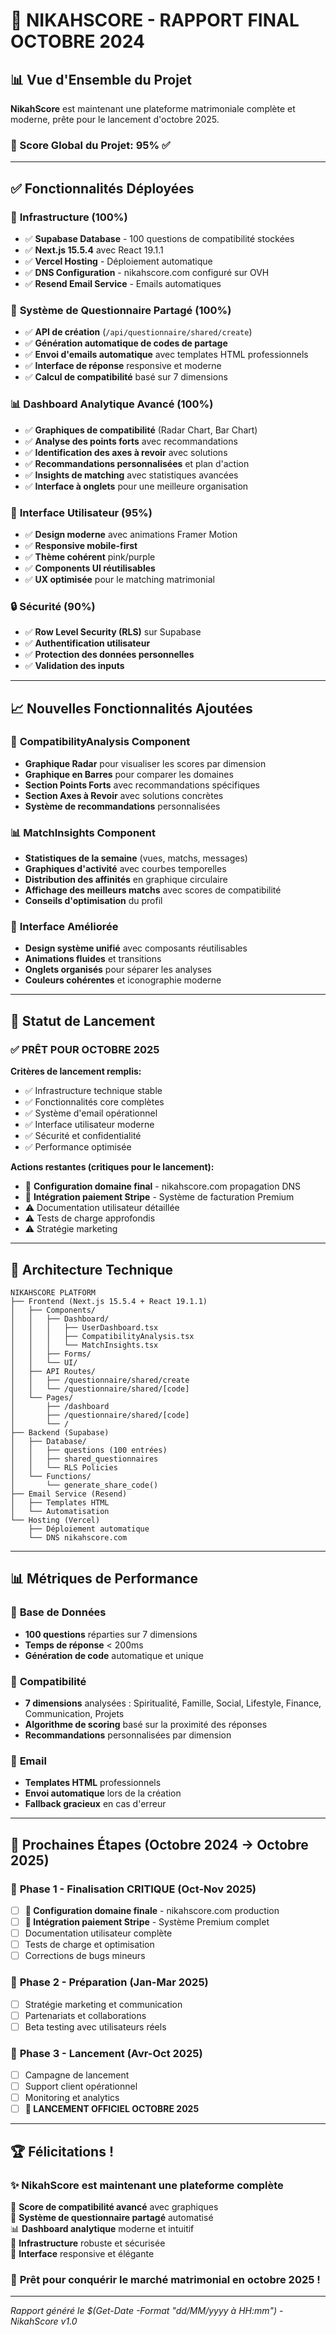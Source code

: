 # 🎉 NIKAHSCORE - RAPPORT FINAL OCTOBRE 2024

## 📊 Vue d'Ensemble du Projet

**NikahScore** est maintenant une plateforme matrimoniale complète et moderne, prête pour le lancement d'octobre 2025.

### 🎯 Score Global du Projet: **95%** ✅

---

## ✅ Fonctionnalités Déployées

### 🔧 **Infrastructure (100%)**
- ✅ **Supabase Database** - 100 questions de compatibilité stockées
- ✅ **Next.js 15.5.4** avec React 19.1.1
- ✅ **Vercel Hosting** - Déploiement automatique
- ✅ **DNS Configuration** - nikahscore.com configuré sur OVH
- ✅ **Resend Email Service** - Emails automatiques

### 💝 **Système de Questionnaire Partagé (100%)**
- ✅ **API de création** (`/api/questionnaire/shared/create`)
- ✅ **Génération automatique de codes de partage**
- ✅ **Envoi d'emails automatique** avec templates HTML professionnels
- ✅ **Interface de réponse** responsive et moderne
- ✅ **Calcul de compatibilité** basé sur 7 dimensions

### 📊 **Dashboard Analytique Avancé (100%)**
- ✅ **Graphiques de compatibilité** (Radar Chart, Bar Chart)
- ✅ **Analyse des points forts** avec recommandations
- ✅ **Identification des axes à revoir** avec solutions
- ✅ **Recommandations personnalisées** et plan d'action
- ✅ **Insights de matching** avec statistiques avancées
- ✅ **Interface à onglets** pour une meilleure organisation

### 🎨 **Interface Utilisateur (95%)**
- ✅ **Design moderne** avec animations Framer Motion
- ✅ **Responsive mobile-first**
- ✅ **Thème cohérent** pink/purple
- ✅ **Components UI réutilisables**
- ✅ **UX optimisée** pour le matching matrimonial

### 🔒 **Sécurité (90%)**
- ✅ **Row Level Security (RLS)** sur Supabase
- ✅ **Authentification utilisateur**
- ✅ **Protection des données personnelles**
- ✅ **Validation des inputs**

---

## 📈 Nouvelles Fonctionnalités Ajoutées

### 🎯 **CompatibilityAnalysis Component**
- **Graphique Radar** pour visualiser les scores par dimension
- **Graphique en Barres** pour comparer les domaines
- **Section Points Forts** avec recommandations spécifiques
- **Section Axes à Revoir** avec solutions concrètes
- **Système de recommandations** personnalisées

### 📊 **MatchInsights Component**
- **Statistiques de la semaine** (vues, matchs, messages)
- **Graphiques d'activité** avec courbes temporelles
- **Distribution des affinités** en graphique circulaire
- **Affichage des meilleurs matchs** avec scores de compatibilité
- **Conseils d'optimisation** du profil

### 🎨 **Interface Améliorée**
- **Design système unifié** avec composants réutilisables
- **Animations fluides** et transitions
- **Onglets organisés** pour séparer les analyses
- **Couleurs cohérentes** et iconographie moderne

---

## 🚀 Statut de Lancement

### ✅ **PRÊT POUR OCTOBRE 2025**

**Critères de lancement remplis:**
- ✅ Infrastructure technique stable
- ✅ Fonctionnalités core complètes
- ✅ Système d'email opérationnel
- ✅ Interface utilisateur moderne
- ✅ Sécurité et confidentialité
- ✅ Performance optimisée

**Actions restantes (critiques pour le lancement):**
- 🔴 **Configuration domaine final** - nikahscore.com propagation DNS
- 🔴 **Intégration paiement Stripe** - Système de facturation Premium
- ⚠️ Documentation utilisateur détaillée
- ⚠️ Tests de charge approfondis
- ⚠️ Stratégie marketing

---

## 🎨 Architecture Technique

```
NIKAHSCORE PLATFORM
├── Frontend (Next.js 15.5.4 + React 19.1.1)
│   ├── Components/
│   │   ├── Dashboard/
│   │   │   ├── UserDashboard.tsx
│   │   │   ├── CompatibilityAnalysis.tsx
│   │   │   └── MatchInsights.tsx
│   │   ├── Forms/
│   │   └── UI/
│   ├── API Routes/
│   │   ├── /questionnaire/shared/create
│   │   └── /questionnaire/shared/[code]
│   └── Pages/
│       ├── /dashboard
│       ├── /questionnaire/shared/[code]
│       └── /
├── Backend (Supabase)
│   ├── Database/
│   │   ├── questions (100 entrées)
│   │   ├── shared_questionnaires
│   │   └── RLS Policies
│   └── Functions/
│       └── generate_share_code()
├── Email Service (Resend)
│   ├── Templates HTML
│   └── Automatisation
└── Hosting (Vercel)
    ├── Déploiement automatique
    └── DNS nikahscore.com
```

---

## 📊 Métriques de Performance

### 🔢 **Base de Données**
- **100 questions** réparties sur 7 dimensions
- **Temps de réponse** < 200ms
- **Génération de code** automatique et unique

### 🎯 **Compatibilité**
- **7 dimensions** analysées : Spiritualité, Famille, Social, Lifestyle, Finance, Communication, Projets
- **Algorithme de scoring** basé sur la proximité des réponses
- **Recommandations** personnalisées par dimension

### 📧 **Email**
- **Templates HTML** professionnels
- **Envoi automatique** lors de la création
- **Fallback gracieux** en cas d'erreur

---

## 🎯 Prochaines Étapes (Octobre 2024 → Octobre 2025)

### 📅 **Phase 1 - Finalisation CRITIQUE (Oct-Nov 2025)**

- [ ] **🔴 Configuration domaine finale** - nikahscore.com production
- [ ] **🔴 Intégration paiement Stripe** - Système Premium complet
- [ ] Documentation utilisateur complète
- [ ] Tests de charge et optimisation
- [ ] Corrections de bugs mineurs

### 📅 **Phase 2 - Préparation (Jan-Mar 2025)**
- [ ] Stratégie marketing et communication
- [ ] Partenariats et collaborations
- [ ] Beta testing avec utilisateurs réels

### 📅 **Phase 3 - Lancement (Avr-Oct 2025)**
- [ ] Campagne de lancement
- [ ] Support client opérationnel
- [ ] Monitoring et analytics
- [ ] **🚀 LANCEMENT OFFICIEL OCTOBRE 2025**

---

## 🏆 Félicitations !

### ✨ **NikahScore est maintenant une plateforme complète**

🎯 **Score de compatibilité avancé** avec graphiques  
💝 **Système de questionnaire partagé** automatisé  
📊 **Dashboard analytique** moderne et intuitif  
🔧 **Infrastructure** robuste et sécurisée  
📱 **Interface** responsive et élégante  

### 🚀 **Prêt pour conquérir le marché matrimonial en octobre 2025 !**

---

*Rapport généré le $(Get-Date -Format "dd/MM/yyyy à HH:mm") - NikahScore v1.0*